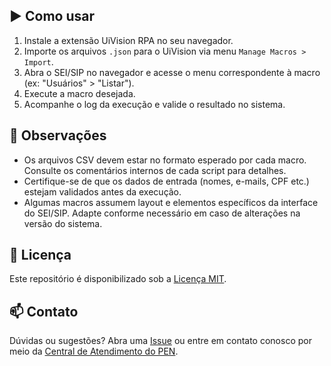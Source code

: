 
## ▶️ Como usar

1. Instale a extensão UiVision RPA no seu navegador.
2. Importe os arquivos `.json` para o UiVision via menu `Manage Macros > Import`.
3. Abra o SEI/SIP no navegador e acesse o menu correspondente à macro (ex: "Usuários" > "Listar").
4. Execute a macro desejada.
5. Acompanhe o log da execução e valide o resultado no sistema.

## 📝 Observações

- Os arquivos CSV devem estar no formato esperado por cada macro. Consulte os comentários internos de cada script para detalhes.
- Certifique-se de que os dados de entrada (nomes, e-mails, CPF etc.) estejam validados antes da execução.
- Algumas macros assumem layout e elementos específicos da interface do SEI/SIP. Adapte conforme necessário em caso de alterações na versão do sistema.

## 📄 Licença

Este repositório é disponibilizado sob a [Licença MIT](LICENSE).

## 📫 Contato

Dúvidas ou sugestões? Abra uma [Issue](https://github.com/pengovbr/pen-docs/issues) ou entre em contato conosco por meio da [Central de Atendimento do PEN](https://portaldeservicos.gestao.gov.br).

